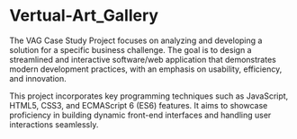 # Vertual-Art_Gallery

The VAG Case Study Project focuses on analyzing and developing a solution for a specific business challenge. The goal is to design a streamlined and interactive software/web application that demonstrates modern development practices, with an emphasis on usability, efficiency, and innovation.

This project incorporates key programming techniques such as JavaScript, HTML5, CSS3, and ECMAScript 6 (ES6) features. It aims to showcase proficiency in building dynamic front-end interfaces and handling user interactions seamlessly.
